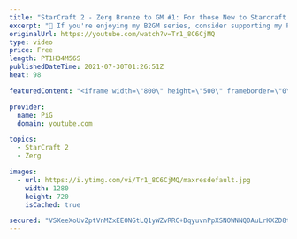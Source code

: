 ```yaml
---
title: "StarCraft 2 - Zerg Bronze to GM #1: For those New to Starcraft and Bronze League (B2GM)"
excerpt: "🐷 If you're enjoying my B2GM series, consider supporting my Patreon: https://www.patreon.com/PiGSC2 0:00 Intro 0:54 B2GM guide: https://docs.google.com/document/d/1mq1Ke3yK6bAVaQwuGk7rJeq3cXGmuf4V55_3L7sGDH0/edit?usp=sharing |  Zerg Beginner Opening: https://youtu.be/LQiqiMcbpGA 4:17 Settings | PiG's"
originalUrl: https://youtube.com/watch?v=Tr1_8C6CjMQ
type: video
price: Free
length: PT1H34M56S
publishedDateTime: 2021-07-30T01:26:51Z
heat: 98

featuredContent: "<iframe width=\"800\" height=\"500\" frameborder=\"0\" src=\"https://www.youtube.com/embed/Tr1_8C6CjMQ\" allow=\"accelerometer; autoplay; encrypted-media; gyroscope; picture-in-picture\" allowfullscreen></iframe>"

provider:
  name: PiG
  domain: youtube.com

topics:
  - StarCraft 2
  - Zerg

images:
  - url: https://i.ytimg.com/vi/Tr1_8C6CjMQ/maxresdefault.jpg
    width: 1280
    height: 720
    isCached: true

secured: "VSXeeXoUvZptVnMZxEE0NGtLQ1yWZvRRC+DqyuvnPpXSNOWNNQ0AuLrKXZD8t5K94hnmwwGJNNfPEaA9gOglpv+e+64TSZ2Sql2ED/GnmTYjQzGPcyOHcfLh++efELu5zVWDgGLcjMqZXVtmN/WutCNsU9GtluqaI1QYd0bg/jMBf0/ww9SVzMm0j5WNQ1UVgYAXGnQJ7HjZ7p9eXl4K6hpF54li0udv2a8r/Enoj0XAucjor2CrXxtcssSJ25ycHnJSovwJfyN1AQkkS21letIV7mKfK27VaMvjvtlXaM0NVSdn5BRd+3sppx8gj3p36mk1Kwglq/tl7srsSsycYJNXxWdaR2+2MhRZDNDA9domvwrwn8+ISQIN0pYxTziGzZ/5qE986/yyvPhX7Icpvk36+asMDt2XRguSdZK6R3YObprBkGMINgaCd6sygFaY;WRk7sIabyEyggeyIGPJkSg=="
---
```


